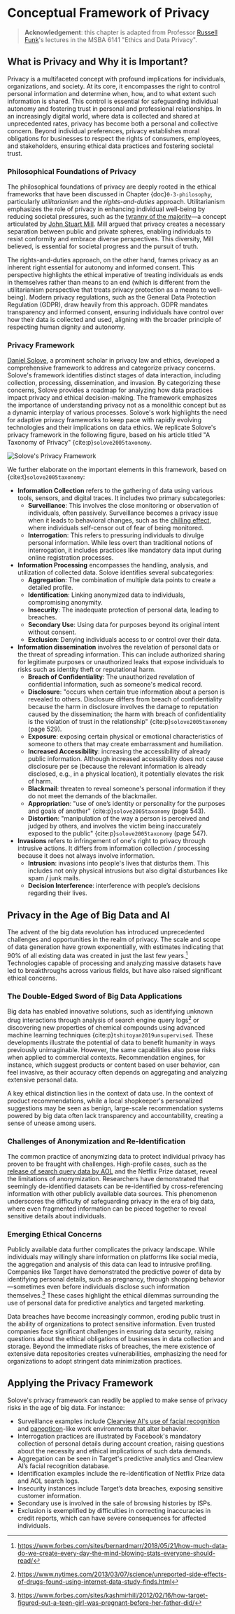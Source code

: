 # Conceptual Framework of Privacy

> **Acknowledgement**: this chapter is adapted from Professor [Russell Funk](https://carlsonschool.umn.edu/faculty/russell-funk)'s lectures in the MSBA 6141 "Ethics and Data Privacy". 

## What is Privacy and Why it is Important?

Privacy is a multifaceted concept with profound implications for individuals, organizations, and society. At its core, it encompasses the right to control personal information and determine when, how, and to what extent such information is shared. This control is essential for safeguarding individual autonomy and fostering trust in personal and professional relationships. In an increasingly digital world, where data is collected and shared at unprecedented rates, privacy has become both a personal and collective concern. Beyond individual preferences, privacy establishes moral obligations for businesses to respect the rights of consumers, employees, and stakeholders, ensuring ethical data practices and fostering societal trust.

### Philosophical Foundations of Privacy
The philosophical foundations of privacy are deeply rooted in the ethical frameworks that have been discussed in Chapter {doc}`0-3-philosophy`, particularly _utilitarianism_ and the _rights-and-duties_ approach. Utilitarianism emphasizes the role of privacy in enhancing individual well-being by reducing societal pressures, such as the [tyranny of the majority](https://en.wikipedia.org/wiki/Tyranny_of_the_majority)—a concept articulated by [John Stuart Mill](https://en.wikipedia.org/wiki/John_Stuart_Mill). Mill argued that privacy creates a necessary separation between public and private spheres, enabling individuals to resist conformity and embrace diverse perspectives. This diversity, Mill believed, is essential for societal progress and the pursuit of truth.

The rights-and-duties approach, on the other hand, frames privacy as an inherent right essential for autonomy and informed consent. This perspective highlights the ethical imperative of treating individuals as ends in themselves rather than means to an end (which is different from the utilitarianism perspective that treats privacy protection as a means to well-being). Modern privacy regulations, such as the General Data Protection Regulation (GDPR), draw heavily from this approach. GDPR mandates transparency and informed consent, ensuring individuals have control over how their data is collected and used, aligning with the broader principle of respecting human dignity and autonomy.

### Privacy Framework
[Daniel Solove](https://www.danielsolove.com/), a prominent scholar in privacy law and ethics, developed a comprehensive framework to address and categorize privacy concerns. Solove's framework identifies distinct stages of data interaction, including collection, processing, dissemination, and invasion. By categorizing these concerns, Solove provides a roadmap for analyzing how data practices impact privacy and ethical decision-making. The framework emphasizes the importance of understanding privacy not as a monolithic concept but as a dynamic interplay of various processes. Solove's work highlights the need for adaptive privacy frameworks to keep pace with rapidly evolving technologies and their implications on data ethics. We replicate Solove's privacy framework in the following figure, based on his article titled "A Taxonomy of Privacy" {cite:p}`solove2005taxonomy`.

![Solove's Privacy Framework](../images/solove_privacy.png)

We further elaborate on the important elements in this framework, based on {cite:t}`solove2005taxonomy`:

- **Information Collection** refers to the gathering of data using various tools, sensors, and digital traces. It includes two primary subcategories:
    - **Surveillance**: This involves the close monitoring or observation of individuals, often passively. Surveillance becomes a privacy issue when it leads to behavioral changes, such as the [chilling effect](https://en.wikipedia.org/wiki/Chilling_effect), where individuals self-censor out of fear of being monitored.
    - **Interrogation**: This refers to pressuring individuals to divulge personal information. While less overt than traditional notions of interrogation, it includes practices like mandatory data input during online registration processes.
- **Information Processing** encompasses the handling, analysis, and utilization of collected data. Solove identifies several subcategories:
    - **Aggregation**: The combination of multiple data points to create a detailed profile. 
    - **Identification**: Linking anonymized data to individuals, compromising anonymity. 
    - **Insecurity**: The inadequate protection of personal data, leading to breaches. 
    - **Secondary Use**: Using data for purposes beyond its original intent without consent. 
    - **Exclusion**: Denying individuals access to or control over their data. 
- **Information dissemination** involves the revelation of personal data or the threat of spreading information. This can include authorized sharing for legitimate purposes or unauthorized leaks that expose individuals to risks such as identity theft or reputational harm. 
    - **Breach of Confidentiality**: The unauthorized revelation of confidential information, such as someone's medical record.
    - **Disclosure**: "occurs when certain true information about a person is revealed to others. Disclosure differs from breach of confidentiality because the harm in disclosure involves the damage to reputation caused by the dissemination; the harm with breach of confidentiality is the violation of trust in the relationship" {cite:p}`solove2005taxonomy` (page 529).
    - **Exposure**: exposing certain physical or emotional characteristics of someone to others that may create embarrassment and humiliation.
    - **Increased Accessibility**: increasing the accessibility of already public information. Although increased accessibility does not cause disclosure per se (because the relevant information is already disclosed, e.g., in a physical location), it potentially elevates the risk of harm.
    - **Blackmail**: threaten to reveal someone's personal information if they do not meet the demands of the blackmailer.
    - **Appropriation**: "use of one’s identity or personality for the purposes and goals of another" {cite:p}`solove2005taxonomy` (page 543).
    - **Distortion**: "manipulation of the way a person is perceived and judged by others, and involves the victim being inaccurately exposed to the public" {cite:p}`solove2005taxonomy` (page 547).
- **Invasions** refers to infringement of one's right to privacy through intrusive actions. It differs from information collection / processing because it does not always involve information.
    - **Intrusion**: invasions into people's lives that disturbs them. This includes not only physical intrusions but also digital disturbances like spam / junk mails.
    - **Decision Interference**: interference with people’s decisions regarding their lives.

## Privacy in the Age of Big Data and AI

The advent of the big data revolution has introduced unprecedented challenges and opportunities in the realm of privacy. The scale and scope of data generation have grown exponentially, with estimates indicating that 90% of all existing data was created in just the last few years.[^footnote1] Technologies capable of processing and analyzing massive datasets have led to breakthroughs across various fields, but have also raised significant ethical concerns.

### The Double-Edged Sword of Big Data Applications
Big data has enabled innovative solutions, such as identifying unknown drug interactions through analysis of search engine query logs[^footnote2] or discovering new properties of chemical compounds using advanced machine learning techniques {cite:p}`tshitoyan2019unsupervised`. These developments illustrate the potential of data to benefit humanity in ways previously unimaginable. However, the same capabilities also pose risks when applied to commercial contexts. Recommendation engines, for instance, which suggest products or content based on user behavior, can feel invasive, as their accuracy often depends on aggregating and analyzing extensive personal data.

A key ethical distinction lies in the context of data use. In the context of product recommendations, while a local shopkeeper's personalized suggestions may be seen as benign, large-scale recommendation systems powered by big data often lack transparency and accountability, creating a sense of unease among users.

### Challenges of Anonymization and Re-Identification
The common practice of anonymizing data to protect individual privacy has proven to be fraught with challenges. High-profile cases, such as the [release of search query data by AOL](https://en.wikipedia.org/wiki/AOL_search_log_release) and the Netflix Prize dataset, reveal the limitations of anonymization. Researchers have demonstrated that seemingly de-identified datasets can be re-identified by cross-referencing information with other publicly available data sources. This phenomenon underscores the difficulty of safeguarding privacy in the era of big data, where even fragmented information can be pieced together to reveal sensitive details about individuals.

### Emerging Ethical Concerns
Publicly available data further complicates the privacy landscape. While individuals may willingly share information on platforms like social media, the aggregation and analysis of this data can lead to intrusive profiling. Companies like Target have demonstrated the predictive power of data by identifying personal details, such as pregnancy, through shopping behavior—sometimes even before individuals disclose such information themselves.[^footnote3] These cases highlight the ethical dilemmas surrounding the use of personal data for predictive analytics and targeted marketing.

Data breaches have become increasingly common, eroding public trust in the ability of organizations to protect sensitive information. Even trusted companies face significant challenges in ensuring data security, raising questions about the ethical obligations of businesses in data collection and storage. Beyond the immediate risks of breaches, the mere existence of extensive data repositories creates vulnerabilities, emphasizing the need for organizations to adopt stringent data minimization practices.

## Applying the Privacy Framework
Solove's privacy framework can readily be applied to make sense of privacy risks in the age of big data. For instance:

- Surveillance examples include [Clearview AI's use of facial recognition](https://www.clearview.ai/) and [panopticon](https://en.wikipedia.org/wiki/Panopticon)-like work environments that alter behavior. 
- Interrogation practices are illustrated by Facebook's mandatory collection of personal details during account creation, raising questions about the necessity and ethical implications of such data demands.
- Aggregation can be seen in Target's predictive analytics and Clearview AI’s facial recognition database.
- Identification examples include the re-identification of Netflix Prize data and AOL search logs.
- Insecurity instances include Target’s data breaches, exposing sensitive customer information.
- Secondary use is involved in the sale of browsing histories by ISPs.
- Exclusion is exemplified by difficulties in correcting inaccuracies in credit reports, which can have severe consequences for affected individuals.


[^footnote1]: https://www.forbes.com/sites/bernardmarr/2018/05/21/how-much-data-do-we-create-every-day-the-mind-blowing-stats-everyone-should-read/
[^footnote2]: https://www.nytimes.com/2013/03/07/science/unreported-side-effects-of-drugs-found-using-internet-data-study-finds.html
[^footnote3]: https://www.forbes.com/sites/kashmirhill/2012/02/16/how-target-figured-out-a-teen-girl-was-pregnant-before-her-father-did/